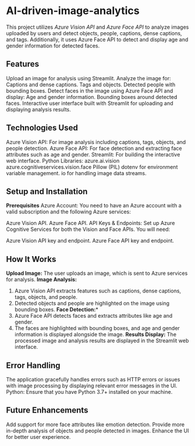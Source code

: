# AI-driven-image-analytics


This project utilizes *Azure Vision API* and *Azure Face API* to analyze images uploaded by users and detect objects, people, captions, dense captions, and tags. Additionally, it uses Azure Face API to detect and display age and gender information for detected faces.

## **Features**
Upload an image for analysis using Streamlit.
Analyze the image for:
Captions and dense captions.
Tags and objects.
Detected people with bounding boxes.
Detect faces in the image using Azure Face API and display:
Age and gender information.
Bounding boxes around detected faces.
Interactive user interface built with Streamlit for uploading and displaying analysis results.

## **Technologies Used**
Azure Vision API: For image analysis including captions, tags, objects, and people detection.
Azure Face API: For face detection and extracting face attributes such as age and gender.
Streamlit: For building the interactive web interface.
Python Libraries:
azure.ai.vision
azure.cognitiveservices.vision.face
Pillow (PIL)
dotenv for environment variable management.
io for handling image data streams.

## **Setup and Installation**
**Prerequisites**
Azure Account: You need to have an Azure account with a valid subscription and the following Azure services:

Azure Vision API.
Azure Face API.
API Keys & Endpoints: Set up Azure Cognitive Services for both the Vision and Face APIs. You will need:

Azure Vision API key and endpoint.
Azure Face API key and endpoint.

## **How It Works**
**Upload Image:** The user uploads an image, which is sent to Azure services for analysis.
**Image Analysis:**
1. Azure Vision API extracts features such as captions, dense captions, tags, objects, and people.
2. Detected objects and people are highlighted on the image using bounding boxes.
**Face Detection:***
1. Azure Face API detects faces and extracts attributes like age and gender.
2. The faces are highlighted with bounding boxes, and age and gender information is displayed alongside the image.
**Results Display:** The processed image and analysis results are displayed in the Streamlit web interface.

## **Error Handling**
The application gracefully handles errors such as HTTP errors or issues with image processing by displaying relevant error messages in the UI.
Python: Ensure that you have Python 3.7+ installed on your machine.

## **Future Enhancements**
Add support for more face attributes like emotion detection.
Provide more in-depth analysis of objects and people detected in images.
Enhance the UI for better user experience.
